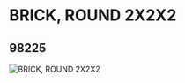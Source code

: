 # BRICK, ROUND 2X2X2
## 98225
![BRICK, ROUND 2X2X2](https://lc-www-live-s.legocdn.com/media/bricks/5/2/4644209.jpg)